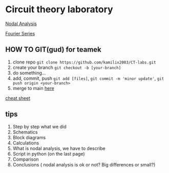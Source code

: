 # Circuit theory laboratory
[Nodal Analysis](lab1/Latex/template_Report.pdf)

[Fourier Series](lab2/Latex/section_lab2.pdf)

## HOW TO GIT(gud) for teamek
1. clone repo `git clone https://github.com/kamilix2003/CT-labs.git`
2. create your branch `git checkout -b [your-branch]`
3. do something...
4. add, commit, push `git add [files]`, `git commit -m 'minor update'`, `git push origin <your-branch>`
5. merge to main [here](https://github.com/kamilix2003/CT-labs/pulls)

[cheat sheet](https://education.github.com/git-cheat-sheet-education.pdf)
## tips
1. Step by step what we did
2. Schematics
3. Block diagrams
4. Calculations 
5. What is nodal analysis, we have to describe
6. Script in python (on the last page)
7. Comparison 
8. Conclusions ( nodal analysis is ok or not? Big differences or small?)
